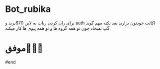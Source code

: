 # Bot_rubika
برای ران کردن ربات به لاین 670برید و auth اکانت خودتون بزارید
بعد نکته مهم گوید گپ نمیخاد چون تو همه گروه ها و تو همه پیوی ها
کار میکنه
# موفق👨🏻‍💻
#end
